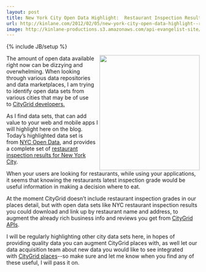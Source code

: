 ```yaml
---
layout: post
title: New York City Open Data Highlight:  Restaurant Inspection Results
url: http://kinlane.com/2012/02/05/new-york-city-open-data-highlight--restaurant-inspection-results/
image: http://kinlane-productions.s3.amazonaws.com/api-evangelist-site/blog/nyc-sanitary-inspectioin-grade.png
---
```

{% include JB/setup %}
<p><a title="restaurant inspection results for New York City" href="http://nycopendata.socrata.com/Health/Restaurant-Inspection-Results/4vkw-7nck"><img class="aligncenter size-medium wp-image-597" title="nyc-sanitary-inspectioin-grade" src="http://www.citygridmedia.com/developer/wp-content/uploads/2012/02/nyc-sanitary-inspectioin-grade-261x300.png" alt="" width="261" height="300" align="right" /></a>The amount of open data available right now can be dizzying and overwhelming. When looking through various data repositories and data marketplaces, I am trying to identify open data sets from various cities that may be of use to&nbsp;<a title="CityGrid Developers" href="http://developer.citygridmedia.com/">CityGrid developers.</a></p>
<p>As I find data sets, that can add value to your web and mobile apps I will highlight here on the blog. Today&rsquo;s highlighted data set is from&nbsp;<a title="NYC Open Data" href="http://nycopendata.socrata.com/">NYC Open Data</a>, and provides a complete set of&nbsp;<a title="restaurant inspection results for New York City" href="http://nycopendata.socrata.com/Health/Restaurant-Inspection-Results/4vkw-7nck">restaurant inspection results for New York City</a>.</p>
<p>When your users are looking for restaurants, while using your applications, it seems that knowing the restaurants latest inspection grade would be useful information in making a decision where to eat.</p>
<p>At the moment CityGrid doesn&rsquo;t include restaurant inspection grades in our places detail, but with open data sets like NYC restaurant inspection results you could download and link up by restaurant name and address, to augment the already rich business info and reviews you get from&nbsp;<a title="CityGrid APIs" href="http://docs.citygridmedia.com/display/citygridv2/CityGrid+APIs">CityGrid APIs</a>.</p>
<p>I will be regularly highlighting other city data sets here, in hopes of providing quality data you can augment CityGrid places with, as well let our data acquisition team about new data you would like to see integrated with&nbsp;<a title="CityGrid Places" href="http://docs.citygridmedia.com/display/citygridv2/Places+API">CityGrid places</a>--so make sure and let me know when you find any of these useful, I will pass it on.</p>